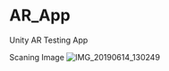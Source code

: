# AR_App
Unity AR Testing App

Scaning  Image
![IMG_20190614_130249](https://user-images.githubusercontent.com/37634414/59530550-832cc780-8f01-11e9-948d-61ebe053c2c1.jpg)

